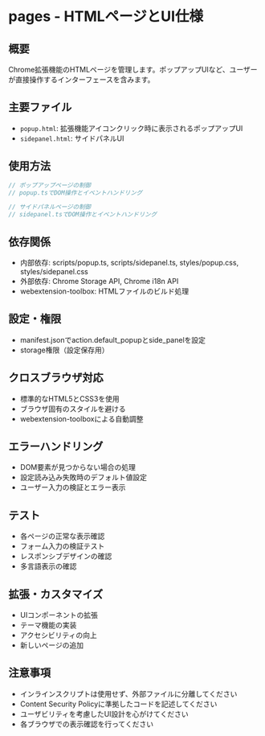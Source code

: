 # pages - HTMLページとUI仕様

## 概要
Chrome拡張機能のHTMLページを管理します。ポップアップUIなど、ユーザーが直接操作するインターフェースを含みます。

## 主要ファイル
- `popup.html`: 拡張機能アイコンクリック時に表示されるポップアップUI
- `sidepanel.html`: サイドパネルUI

## 使用方法
```javascript
// ポップアップページの制御
// popup.tsでDOM操作とイベントハンドリング

// サイドパネルページの制御
// sidepanel.tsでDOM操作とイベントハンドリング
```

## 依存関係
- 内部依存: scripts/popup.ts, scripts/sidepanel.ts, styles/popup.css, styles/sidepanel.css
- 外部依存: Chrome Storage API, Chrome i18n API
- webextension-toolbox: HTMLファイルのビルド処理

## 設定・権限
- manifest.jsonでaction.default_popupとside_panelを設定
- storage権限（設定保存用）

## クロスブラウザ対応
- 標準的なHTML5とCSS3を使用
- ブラウザ固有のスタイルを避ける
- webextension-toolboxによる自動調整

## エラーハンドリング
- DOM要素が見つからない場合の処理
- 設定読み込み失敗時のデフォルト値設定
- ユーザー入力の検証とエラー表示

## テスト
- 各ページの正常な表示確認
- フォーム入力の検証テスト
- レスポンシブデザインの確認
- 多言語表示の確認

## 拡張・カスタマイズ
- UIコンポーネントの拡張
- テーマ機能の実装
- アクセシビリティの向上
- 新しいページの追加

## 注意事項
- インラインスクリプトは使用せず、外部ファイルに分離してください
- Content Security Policyに準拠したコードを記述してください
- ユーザビリティを考慮したUI設計を心がけてください
- 各ブラウザでの表示確認を行ってください
